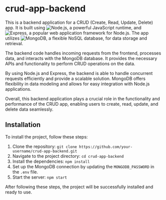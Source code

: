 # crud-app-backend

This is a backend application for a CRUD (Create, Read, Update, Delete) app. It is built using ![Node.js](https://img.shields.io/badge/-Node.js-339933?logo=node.js&logoColor=white), a powerful JavaScript runtime, and ![Express](https://img.shields.io/badge/-Express-000000?logo=express&logoColor=white), a popular web application framework for Node.js. The app utilizes ![MongoDB](https://img.shields.io/badge/-MongoDB-47A248?logo=mongodb&logoColor=white), a flexible NoSQL database, for data storage and retrieval.

The backend code handles incoming requests from the frontend, processes data, and interacts with the MongoDB database. It provides the necessary APIs and functionality to perform CRUD operations on the data.

By using Node.js and Express, the backend is able to handle concurrent requests efficiently and provide a scalable solution. MongoDB offers flexibility in data modeling and allows for easy integration with Node.js applications.

Overall, this backend application plays a crucial role in the functionality and performance of the CRUD app, enabling users to create, read, update, and delete data seamlessly.

## Installation

To install the project, follow these steps:

1. Clone the repository: `git clone https://github.com/your-username/crud-app-backend.git`
2. Navigate to the project directory: `cd crud-app-backend`
3. Install the dependencies: `npm install`
4. Set up the MongoDB connection by updating the `MONGODB_PASSWORD` in the `.env` file.
5. Start the server: `npm start`

After following these steps, the project will be successfully installed and ready to use.
